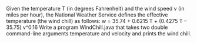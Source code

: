Given the temperature T (in degrees Fahrenheit) and the wind speed v (in miles per hour), the National Weather Service defines the effective temperature (the wind chill) as follows:
w = 35.74 + 0.6215 T + (0.4275 T – 35.75) v^0.16
Write a program WindChill.java that takes two double command-line arguments temperature and velocity and prints the wind chill.
